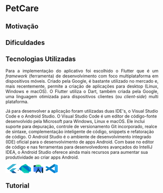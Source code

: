 # PetCare

<h2>Motivação</h2>

<h2>Dificuldades</h2>

<h2>Tecnologias Utilizadas</h2>
<p align="justify">
Para a implementação do aplicativo foi escolhido o Flutter que é um <i>framework</i> (ferramenta) de desenvolvimento com foco multiplataforma em dispositivos móveis. Criado pela Google, é bastante utilizado no mercado e, mais recentemente, permite a criação de aplicações para desktop (Linux, Windows e macOS). O Flutter utiliza o Dart, também criada pela Google, uma linguagem otimizada para dispositivos clientes (ou <i>client-side</i>) multi plataforma.
  
Já para desenvolver a aplicação foram utilizadas duas IDE's, o Visual Studio Code e o Android Studio. O Visual Studio Code é um editor de código-fonte desenvolvido pela Microsoft para Windows, Linux e macOS. Ele inclui suporte para depuração, controle de versionamento Git incorporado, realce de sintaxe, complementação inteligente de código, snippets e refatoração de código. O Android Studio é o ambiente de desenvolvimento integrado (IDE) oficial para o desenvolvimento de apps Android. Com base no editor de código e nas ferramentas para desenvolvedores avançados do IntelliJ IDEA, o Android Studio oferece ainda mais recursos para aumentar sua produtividade ao criar apps Android.
</p>


<div style="display: inline_block">
<a href="https://flutter.dev/">
<img align="center" alt="Rafa-HTML" height="30" width="40" src="https://raw.githubusercontent.com/devicons/devicon/master/icons/flutter/flutter-original.svg">
</a>
<img align="center" alt="Rafa-HTML" height="30" width="40" src="https://raw.githubusercontent.com/devicons/devicon/master/icons/dart/dart-original.svg">
<img align="center" alt="Rafa-HTML" height="30" width="40" src="https://raw.githubusercontent.com/devicons/devicon/master/icons/androidstudio/androidstudio-original.svg">
<img align="center" alt="Rafa-HTML" height="30" width="40" src="https://raw.githubusercontent.com/devicons/devicon/master/icons/vscode/vscode-original.svg">
</div>

<h2>Tutorial</h2>
